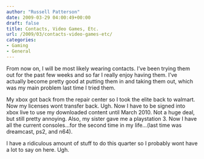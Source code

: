 ```yaml
---
author: "Russell Patterson"
date: 2009-03-29 04:00:49+00:00
draft: false
title: Contacts, Video Games, Etc.
url: /2009/03/contacts-video-games-etc/
categories:
- Gaming
- General
---
```


From now on, I will be most likely wearing contacts. I’ve been trying them out for the past few weeks and so far I really enjoy having them. I’ve actually become pretty good at putting them in and taking them out, which was my main problem last time I tried them.

My xbox got back from the repair center so I took the elite back to walmart. Now my licenses wont transfer back. Ugh. Now I have to be signed into xbox live to use my downloaded content until March 2010. Not a huge deal, but still pretty annoying. Also, my sister gave me a playstation 3. Now I have all the current consoles…for the second time in my life…(last time was dreamcast, ps2, and n64).

I have a ridiculous amount of stuff to do this quarter so I probably wont have a lot to say on here. Ugh.
